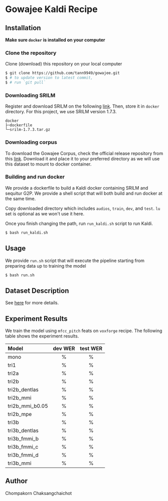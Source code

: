 # Gowajee Kaldi Recipe

## Installation
**Make sure `docker` is installed on your computer**

### Clone the repository
Clone (download) this repository on your local computer
```bash
$ git clone https://github.com/tann9949/gowajee.git
$ # to update version to latest commit,
$ # run `git pull`
```

### Downloading SRILM
Register and download SRILM on the following [link](http://www.speech.sri.com/projects/srilm/download.html). Then, store it in `docker` directory. For this project, we use SRILM version 1.7.3.

```
docker
├─dockerfile
└─srilm-1.7.3.tar.gz
```

### Downloading corpus
To download the Gowajee Corpus, check the official release repository from this [link](https://github.com/ekapolc/gowajee_corpus/tree/master). Download it and place it to your preferred directory as we will use this dataset to mount to docker container.

### Building and run docker
We provide a dockerfile to build a Kaldi docker containing SRILM and sequitur G2P. We provide a shell script that will both build and run docker at the same time.

Copy downloaded directory which includes `audios`, `train`, `dev`, and `test`. `lu` set is optional as we won't use it here.

Once you finish changing the path, run `run_kaldi.sh` script to run Kaldi.

```bash
$ bash run_kaldi.sh
```

## Usage
We provide `run.sh` script that will execute the pipeline starting from preparing data up to training the model

```bash
$ bash run.sh
```

## Dataset Description
See [here](https://github.com/ekapolc/gowajee_corpus/tree/master) for more details.

## Experiment Results
We train the model using `mfcc_pitch` feats on `voxforge` recipe. The following table shows the experiment results.

|Model|dev WER|test WER|
|:----|:----:|:-----:|
|mono|%|%|
|tri1|%|%|
|tri2a|%|%|
|tri2b|%|%|
|tri2b_dentlas|%|%|
|tri2b_mmi|%|%|
|tri2b_mmi_b0.05|%|%|
|tri2b_mpe|%|%|
|tri3b|%|%|
|tri3b_dentlas|%|%|
|tri3b_fmmi_b|%|%|
|tri3b_fmmi_c|%|%|
|tri3b_fmmi_d|%|%|
|tri3b_mmi|%|%|

## Author
Chompakorn Chaksangchaichot
